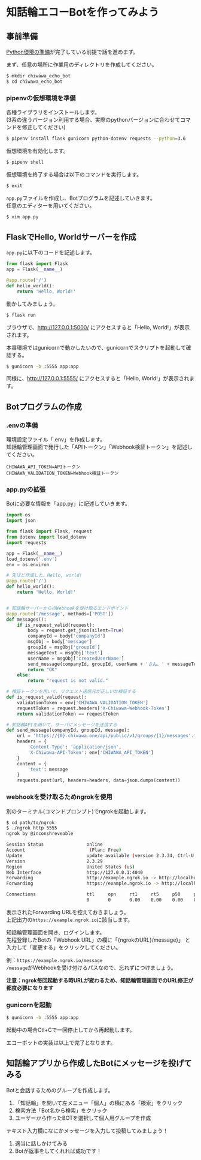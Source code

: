 # 知話輪エコーBotを作ってみよう

## 事前準備
[Python環境の準備](../00_Python環境の準備)が完了している前提で話を進めます。

まず、任意の場所に作業用のディレクトリを作成してください。

```bash
$ mkdir chiwawa_echo_bot
$ cd chiwawa_echo_bot
```

### pipenvの仮想環境を準備
各種ライブラリをインストールします。  
(3系の違うバージョン利用する場合、実際のpythonバージョンに合わせてコマンドを修正してください)

```bash
$ pipenv install flask gunicorn python-dotenv requests --python=3.6
```

仮想環境を有効化します。

```bash
$ pipenv shell
```

仮想環境を終了する場合は以下のコマンドを実行します。

```bash
$ exit
```

`app.py`ファイルを作成し、Botプログラムを記述していきます。  
任意のエディターを用いてください。

```bash
$ vim app.py
```

## FlaskでHello, Worldサーバーを作成
`app.py`に以下のコードを記述します。

```python
from flask import Flask
app = Flask(__name__)

@app.route('/')
def hello_world():
    return 'Hello, World!'
```

動かしてみましょう。

```bash
$ flask run
```

ブラウザで、http://127.0.0.1:5000/ にアクセスすると「Hello, World!」が表示されます。

本番環境ではgunicornで動かしたいので、gunicornでスクリプトを起動して確認する。

```bash
$ gunicorn -b :5555 app:app
```

同様に、http://127.0.0.1:5555/ にアクセスすると「Hello, World!」が表示されます。

## Botプログラムの作成

### .envの準備
環境設定ファイル「.env」を作成します。  
知話輪管理画面で発行した「APIトークン」「Webhook検証トークン」を記述してください。

```env
CHIWAWA_API_TOKEN=APIトークン
CHIWAWA_VALIDATION_TOKEN=Webhook検証トークン
```

### app.pyの拡張
Botに必要な情報を「app.py」に記述していきます。  

```python
import os
import json

from flask import Flask, request
from dotenv import load_dotenv
import requests

app = Flask(__name__)
load_dotenv('.env')
env = os.environ

# 先ほど作成した、Hello, world!
@app.route('/')
def hello_world():
    return 'Hello, World!'


# 知話輪サーバーからのWebhookを受け取るエンドポイント
@app.route('/message', methods=['POST'])
def messages():
    if is_request_valid(request):
        body = request.get_json(silent=True)
        companyId = body['companyId']
        msgObj = body['message']
        groupId = msgObj['groupId']
        messageText = msgObj['text']
        userName = msgObj['createdUserName']
        send_message(companyId, groupId, userName + 'さん、' + messageText)
        return "OK"
    else:
        return "request is not valid."

# 検証トークンを用いて、リクエスト送信元が正しいか検証する
def is_request_valid(request):
    validationToken = env['CHIWAWA_VALIDATION_TOKEN']
    requestToken = request.headers['X-Chiwawa-Webhook-Token']
    return validationToken == requestToken

# 知話輪APIを用いて、サーバにメッセージを送信する
def send_message(companyId, groupId, message):
    url = 'https://{0}.chiwawa.one/api/public/v1/groups/{1}/messages'.format(companyId, groupId)
    headers = {
        'Content-Type': 'application/json',
        'X-Chiwawa-API-Token': env['CHIWAWA_API_TOKEN']
    }
    content = {
        'text': message
    }
    requests.post(url, headers=headers, data=json.dumps(content))
```

### webhookを受け取るためngrokを使用

別のターミナル(コマンドプロンプト)でngrokを起動します。

```bash
$ cd path/to/ngrok
$ ./ngrok http 5555
ngrok by @inconshreveable                                                                                                                        (Ctrl+C to quit)

Session Status                online
Account                        (Plan: Free)
Update                        update available (version 2.3.34, Ctrl-U to update)
Version                       2.3.29
Region                        United States (us)
Web Interface                 http://127.0.0.1:4040
Forwarding                    http://example.ngrok.io -> http://localhost:5555
Forwarding                    https://example.ngrok.io -> http://localhost:5555

Connections                   ttl     opn     rt1     rt5     p50     p90
                              0       0       0.00    0.00    0.00    0.00
```

表示されたForwarding URLを控えておきましょう。  
上記出力の`https://example.ngrok.io`に該当します。

知話輪管理画面を開き、ログインします。  
先程登録したBotの「Webhook URL」の欄に「{ngrokのURL}/message}」
と入力して「変更する」をクリックしてください。

例：`https://example.ngrok.io/message`  
`/message`がWebhookを受け付けるパスなので、忘れずにつけましょう。

**注意：ngrok毎回起動する時URLが変わるため、知話輪管理画面でのURL修正が都度必要になります**

### gunicornを起動

```bash
$ gunicorn -b :5555 app:app
```

起動中の場合Ctl+Cで一回停止してから再起動します。

エコーボットの実装は以上で完了となります。

## 知話輪アプリから作成したBotにメッセージを投げてみる

Botと会話するためのグループを作成します。

1. 「知話輪」を開いて左メニュー「個人」の横にある「検索」をクリック
1. 検索方法「Bot名から検索」をクリック
1. ユーザーから作ったBOTを選択して個人用グループを作成

テキスト入力欄になにかメッセージを入力して投稿してみましょう！

1. 適当に話しかけてみる
1. Botが返事をしてくれれば成功です！
